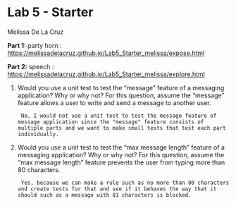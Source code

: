# Lab 5 - Starter
Melissa De La Cruz

**Part 1:**
party horn : https://melissadelacruz.github.io/Lab5_Starter_melissa/expose.html 

**Part 2:**
speech : https://melissadelacruz.github.io/Lab5_Starter_melissa/explore.html 

1) Would you use a unit test to test the “message” feature of a messaging application? Why or why not? For this question, assume the “message” feature allows a user to write and send a message to another user.

        No, I would not use a unit test to test the message feature of message application since the "message" feature consists of multiple parts and we want to make small tests that test each part individually.

2) Would you use a unit test to test the “max message length” feature of a messaging application? Why or why not? For this question, assume the “max message length” feature prevents the user from typing more than 80 characters.

        Yes, because we can make a rule such as no more than 80 characters and create tests for that and see if it behaves the way that it should such as a message with 81 characters is blocked.

   